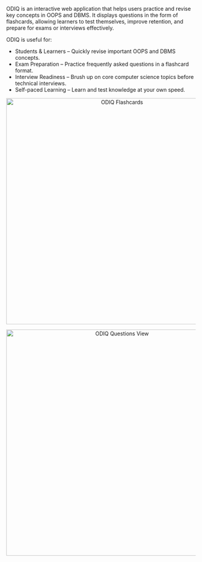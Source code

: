 ODIQ is an interactive web application that helps users practice and revise key concepts in OOPS and DBMS.
It displays questions in the form of flashcards, allowing learners to test themselves, improve retention, and prepare for exams or interviews effectively.

ODIQ is useful for:

* Students & Learners – Quickly revise important OOPS and DBMS concepts.
* Exam Preparation – Practice frequently asked questions in a flashcard format.
* Interview Readiness – Brush up on core computer science topics before technical interviews.
* Self-paced Learning – Learn and test knowledge at your own speed.

<p align="center">
  <img src="docs/screenshot1.png" alt="ODIQ Flashcards" width="600"/>
</p>  

<p align="center">
  <img src="docs/screenshot2.png" alt="ODIQ Questions View" width="600"/>
</p>  
